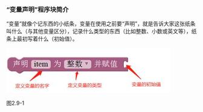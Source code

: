 ### “变量声明”程序块简介

“变量”就像个记东西的小纸条，变量在使用之前要“声明”，就是告诉大家这张纸条叫什么（与其他变量区分），记录什么类型的东西（比如整数、小数或英文等），纸条上最初写着什么（初始值）。

![img](/assets/image178.jpg)

图2.9-1